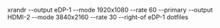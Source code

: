 xrandr --output eDP-1 --mode 1920x1080 --rate 60 --primary --output HDMI-2 --mode 3840x2160 --rate 30 --right-of eDP-1 dotfiles
